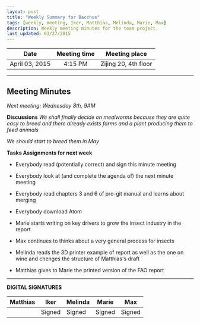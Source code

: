 ```yaml
---
layout: post
title: "Weekly Summary for Bacchus"
tags: [weekly, meeting, Iker, Matthias, Melinda, Marie, Max]
description: Weekly meeting minutes for the team project.
last_updated: 03/27/2015
---
```


|**Date** |**Meeting time**|**Meeting place**
| ------------- |:----------------:|:-------:
|April 03, 2015| 4:15 PM | Zijing 20, 4th floor


----------


Meeting Minutes
------
*Next meeting:  Wednesday 8th, 9AM*

**Discussions**
*We shall finally decide on mealworms because they are quite easy to breed and there already exists farms and a plant producing them to feed animals*

*We should start to breed them in May*

**Tasks Assignments for next week**
* Everybody read (potentially correct) and sign this minute meeting
* Everybody look at (and complete the agenda of) the next minute meeting
* Everybody read chapters 3 and 6 of pro-git manual and learns about merging
* Everybody download Atom

* Marie starts writing on key drivers to grow the insect industry in the report
* Max continues to thinks about a very general process for insects
* Melinda reads the 3D printer example of report as well as the one on wine and chenges the structure of Matthias's draft
* Matthias gives to Marie the printed version of the FAO report

----------

**DIGITAL SIGNATURES**

|**Matthias** |**Iker**|**Melinda**|**Marie**|**Max**|
|----------------|----------------|----------------|----------------|----------------|
| |Signed |Signed |Signed |Signed |

